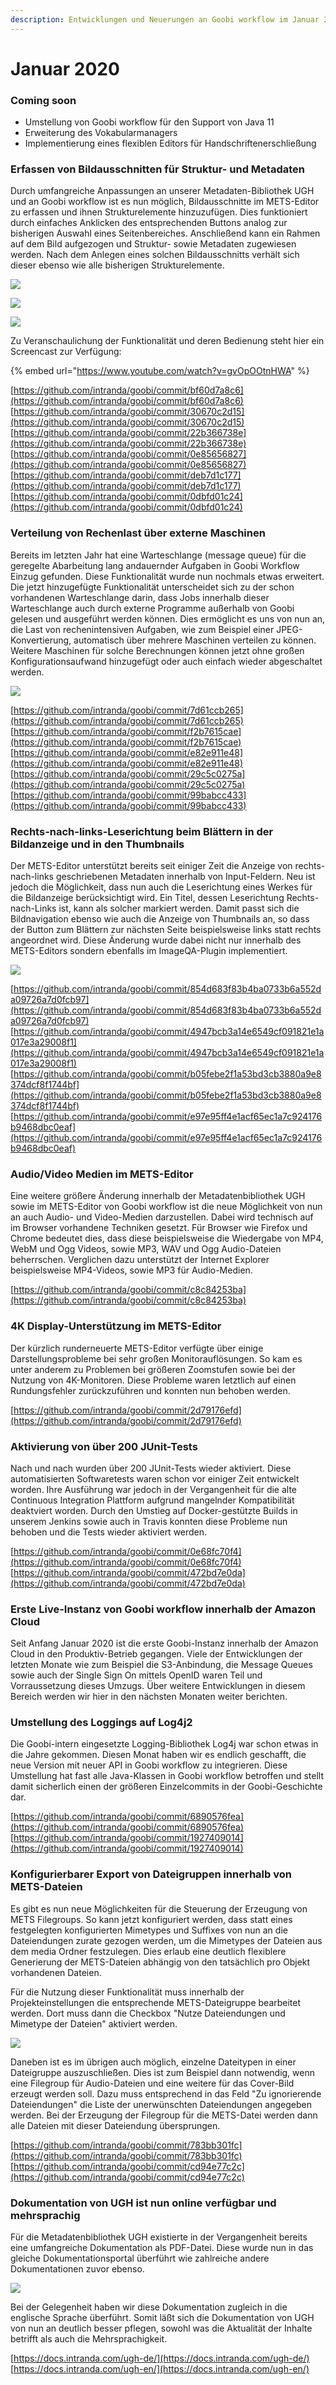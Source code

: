 ```yaml
---
description: Entwicklungen und Neuerungen an Goobi workflow im Januar 2020
---
```


# Januar 2020

### Coming soon

* Umstellung von Goobi workflow für den Support von Java 11
* Erweiterung des Vokabularmanagers
* Implementierung eines flexiblen Editors für Handschriftenerschließung

### Erfassen von Bildausschnitten für Struktur- und Metadaten

Durch umfangreiche Anpassungen an unserer Metadaten-Bibliothek UGH und an Goobi workflow ist es nun möglich, Bildausschnitte im METS-Editor zu erfassen und ihnen Strukturelemente hinzuzufügen. Dies funktioniert durch einfaches Anklicken des entsprechenden Buttons analog zur bisherigen Auswahl eines Seitenbereiches. Anschließend kann ein Rahmen auf dem Bild aufgezogen und Struktur- sowie Metadaten zugewiesen werden. Nach dem Anlegen eines solchen Bildausschnitts verhält sich dieser ebenso wie alle bisherigen Strukturelemente.

![](../.gitbook/assets/2001_area1_de.png)

![](../.gitbook/assets/2001_area2_de.png)

![](../.gitbook/assets/2001_area3_de.png)

Zu Veranschaulichung der Funktionalität und deren Bedienung steht hier ein Screencast zur Verfügung:

{% embed url="https://www.youtube.com/watch?v=gvOpOOtnHWA" %}

[https://github.com/intranda/goobi/commit/bf60d7a8c6](https://github.com/intranda/goobi/commit/bf60d7a8c6)  
[https://github.com/intranda/goobi/commit/30670c2d15](https://github.com/intranda/goobi/commit/30670c2d15)  
[https://github.com/intranda/goobi/commit/22b366738e](https://github.com/intranda/goobi/commit/22b366738e)  
[https://github.com/intranda/goobi/commit/0e85656827](https://github.com/intranda/goobi/commit/0e85656827)  
[https://github.com/intranda/goobi/commit/deb7d1c177](https://github.com/intranda/goobi/commit/deb7d1c177)  
[https://github.com/intranda/goobi/commit/0dbfd01c24](https://github.com/intranda/goobi/commit/0dbfd01c24)

### Verteilung von Rechenlast über externe Maschinen

Bereits im letzten Jahr hat eine Warteschlange \(message queue\) für die geregelte Abarbeitung lang andauernder Aufgaben in Goobi Workflow Einzug gefunden. Diese Funktionalität wurde nun nochmals etwas erweitert. Die jetzt hinzugefügte Funktionalität unterscheidet sich zu der schon vorhandenen Warteschlange darin, dass Jobs innerhalb dieser Warteschlange auch durch externe Programme außerhalb von Goobi gelesen und ausgeführt werden können. Dies ermöglicht es uns von nun an, die Last von rechenintensiven Aufgaben, wie zum Beispiel einer JPEG-Konvertierung, automatisch über mehrere Maschinen verteilen zu können. Weitere Maschinen für solche Berechnungen können jetzt ohne großen Konfigurationsaufwand hinzugefügt oder auch einfach wieder abgeschaltet werden.

![](../.gitbook/assets/2001_queue_task_de.png)

[https://github.com/intranda/goobi/commit/7d61ccb265](https://github.com/intranda/goobi/commit/7d61ccb265)  
[https://github.com/intranda/goobi/commit/f2b7615cae](https://github.com/intranda/goobi/commit/f2b7615cae)  
[https://github.com/intranda/goobi/commit/e82e911e48](https://github.com/intranda/goobi/commit/e82e911e48)  
[https://github.com/intranda/goobi/commit/29c5c0275a](https://github.com/intranda/goobi/commit/29c5c0275a)  
[https://github.com/intranda/goobi/commit/99babcc433](https://github.com/intranda/goobi/commit/99babcc433)

### Rechts-nach-links-Leserichtung beim Blättern in der Bildanzeige und in den Thumbnails

Der METS-Editor unterstützt bereits seit einiger Zeit die Anzeige von rechts-nach-links geschriebenen Metadaten innerhalb von Input-Feldern. Neu ist jedoch die Möglichkeit, dass nun auch die Leserichtung eines Werkes für die Bildanzeige berücksichtigt wird. Ein Titel, dessen Leserichtung Rechts-nach-Links ist, kann als solcher markiert werden. Damit passt sich die Bildnavigation ebenso wie auch die Anzeige von Thumbnails an, so dass der Button zum Blättern zur nächsten Seite beispielsweise links statt rechts angeordnet wird. Diese Änderung wurde dabei nicht nur innerhalb des METS-Editors sondern ebenfalls im ImageQA-Plugin implementiert.

![](../.gitbook/assets/2001_left_to_right_de.png)

[https://github.com/intranda/goobi/commit/854d683f83b4ba0733b6a552da09726a7d0fcb97](https://github.com/intranda/goobi/commit/854d683f83b4ba0733b6a552da09726a7d0fcb97)  
[https://github.com/intranda/goobi/commit/4947bcb3a14e6549cf091821e1a017e3a29008f1](https://github.com/intranda/goobi/commit/4947bcb3a14e6549cf091821e1a017e3a29008f1)  
[https://github.com/intranda/goobi/commit/b05febe2f1a53bd3cb3880a9e8374dcf8f1744bf](https://github.com/intranda/goobi/commit/b05febe2f1a53bd3cb3880a9e8374dcf8f1744bf)  
[https://github.com/intranda/goobi/commit/e97e95ff4e1acf65ec1a7c924176b9468dbc0eaf](https://github.com/intranda/goobi/commit/e97e95ff4e1acf65ec1a7c924176b9468dbc0eaf)

### Audio/Video Medien im METS-Editor

Eine weitere größere Änderung innerhalb der Metadatenbibliothek UGH sowie im METS-Editor von Goobi workflow ist die neue Möglichkeit von nun an auch Audio- und Video-Medien darzustellen. Dabei wird technisch auf im Browser vorhandene Techniken gesetzt. Für Browser wie Firefox und Chrome bedeutet dies, dass diese beispielsweise die Wiedergabe von MP4, WebM und Ogg Videos, sowie MP3, WAV und Ogg Audio-Dateien beherrschen. Verglichen dazu unterstützt der Internet Explorer beispielsweise MP4-Videos, sowie MP3 für Audio-Medien.

[https://github.com/intranda/goobi/commit/c8c84253ba](https://github.com/intranda/goobi/commit/c8c84253ba)

### 4K Display-Unterstützung im METS-Editor

Der kürzlich runderneuerte METS-Editor verfügte über einige Darstellungsprobleme bei sehr großen Monitorauflösungen. So kam es unter anderem zu Problemen bei größeren Zoomstufen sowie bei der Nutzung von 4K-Monitoren. Diese Probleme waren letztlich auf einen Rundungsfehler zurückzuführen und konnten nun behoben werden.

[https://github.com/intranda/goobi/commit/2d79176efd](https://github.com/intranda/goobi/commit/2d79176efd)

### Aktivierung von über 200 JUnit-Tests

Nach und nach wurden über 200 JUnit-Tests wieder aktiviert. Diese automatisierten Softwaretests waren schon vor einiger Zeit entwickelt worden. Ihre Ausführung war jedoch in der Vergangenheit für die alte Continuous Integration Plattform aufgrund mangelnder Kompatibilität deaktviert worden. Durch den Umstieg auf Docker-gestützte Builds in unserem Jenkins sowie auch in Travis konnten diese Probleme nun behoben und die Tests wieder aktiviert werden.

[https://github.com/intranda/goobi/commit/0e68fc70f4](https://github.com/intranda/goobi/commit/0e68fc70f4)  
[https://github.com/intranda/goobi/commit/472bd7e0da](https://github.com/intranda/goobi/commit/472bd7e0da)

### Erste Live-Instanz von Goobi workflow innerhalb der Amazon Cloud

Seit Anfang Januar 2020 ist die erste Goobi-Instanz innerhalb der Amazon Cloud in den Produktiv-Betrieb gegangen. Viele der Entwicklungen der letzten Monate wie zum Beispiel die S3-Anbindung, die Message Queues sowie auch der Single Sign On mittels OpenID waren Teil und Vorraussetzung dieses Umzugs. Über weitere Entwicklungen in diesem Bereich werden wir hier in den nächsten Monaten weiter berichten.

### Umstellung des Loggings auf Log4j2

Die Goobi-intern eingesetzte Logging-Bibliothek Log4j war schon etwas in die Jahre gekommen. Diesen Monat haben wir es endlich geschafft, die neue Version mit neuer API in Goobi workflow zu integrieren. Diese Umstellung hat fast alle Java-Klassen in Goobi workflow betroffen und stellt damit sicherlich einen der größeren Einzelcommits in der Goobi-Geschichte dar.

[https://github.com/intranda/goobi/commit/6890576fea](https://github.com/intranda/goobi/commit/6890576fea)  
[https://github.com/intranda/goobi/commit/1927409014](https://github.com/intranda/goobi/commit/1927409014)

### Konfigurierbarer Export von Dateigruppen innerhalb von METS-Dateien

Es gibt es nun neue Möglichkeiten für die Steuerung der Erzeugung von METS Filegroups. So kann jetzt konfiguriert werden, dass statt eines festgelegten konfigurierten Mimetypes und Suffixes von nun an die Dateiendungen zurate gezogen werden, um die Mimetypes der Dateien aus dem media Ordner festzulegen. Dies erlaub eine deutlich flexiblere Generierung der METS-Dateien abhängig von den tatsächlich pro Objekt vorhandenen Dateien.

Für die Nutzung dieser Funktionalität muss innerhalb der Projekteinstellungen die entsprechende METS-Dateigruppe bearbeitet werden. Dort muss dann die Checkbox "Nutze Dateiendungen und Mimetype der Dateien" aktiviert werden.

![](../.gitbook/assets/2001_filegroups_de.png)

Daneben ist es im übrigen auch möglich, einzelne Dateitypen in einer Dateigruppe auszuschließen. Dies ist zum Beispiel dann notwendig, wenn eine Filegroup für Audio-Dateien und eine weitere für das Cover-Bild erzeugt werden soll. Dazu muss entsprechend in das Feld "Zu ignorierende Dateiendungen" die Liste der unerwünschten Dateiendungen angegeben werden. Bei der Erzeugung der Filegroup für die METS-Datei werden dann alle Dateien mit dieser Dateiendung übersprungen.

[https://github.com/intranda/goobi/commit/783bb301fc](https://github.com/intranda/goobi/commit/783bb301fc)  
[https://github.com/intranda/goobi/commit/cd94e77c2c](https://github.com/intranda/goobi/commit/cd94e77c2c)

### Dokumentation von UGH ist nun online verfügbar und mehrsprachig

Für die Metadatenbibliothek UGH existierte in der Vergangenheit bereits eine umfangreiche Dokumentation als PDF-Datei. Diese wurde nun in das gleiche Dokumentationsportal überführt wie zahlreiche andere Dokumentationen zuvor ebenso.

![](../.gitbook/assets/2001_ugh_doku_de.png)

Bei der Gelegenheit haben wir diese Dokumentation zugleich in die englische Sprache überführt. Somit läßt sich die Dokumentation von UGH von nun an deutlich besser pflegen, sowohl was die Aktualität der Inhalte betrifft als auch die Mehrsprachigkeit.

[https://docs.intranda.com/ugh-de/](https://docs.intranda.com/ugh-de/)   
[https://docs.intranda.com/ugh-en/](https://docs.intranda.com/ugh-en/)

